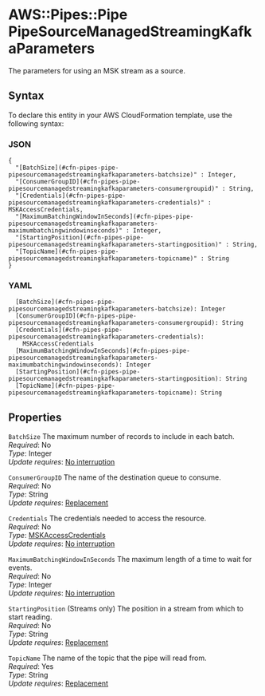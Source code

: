 # AWS::Pipes::Pipe PipeSourceManagedStreamingKafkaParameters<a name="aws-properties-pipes-pipe-pipesourcemanagedstreamingkafkaparameters"></a>

The parameters for using an MSK stream as a source\.

## Syntax<a name="aws-properties-pipes-pipe-pipesourcemanagedstreamingkafkaparameters-syntax"></a>

To declare this entity in your AWS CloudFormation template, use the following syntax:

### JSON<a name="aws-properties-pipes-pipe-pipesourcemanagedstreamingkafkaparameters-syntax.json"></a>

```
{
  "[BatchSize](#cfn-pipes-pipe-pipesourcemanagedstreamingkafkaparameters-batchsize)" : Integer,
  "[ConsumerGroupID](#cfn-pipes-pipe-pipesourcemanagedstreamingkafkaparameters-consumergroupid)" : String,
  "[Credentials](#cfn-pipes-pipe-pipesourcemanagedstreamingkafkaparameters-credentials)" : MSKAccessCredentials,
  "[MaximumBatchingWindowInSeconds](#cfn-pipes-pipe-pipesourcemanagedstreamingkafkaparameters-maximumbatchingwindowinseconds)" : Integer,
  "[StartingPosition](#cfn-pipes-pipe-pipesourcemanagedstreamingkafkaparameters-startingposition)" : String,
  "[TopicName](#cfn-pipes-pipe-pipesourcemanagedstreamingkafkaparameters-topicname)" : String
}
```

### YAML<a name="aws-properties-pipes-pipe-pipesourcemanagedstreamingkafkaparameters-syntax.yaml"></a>

```
  [BatchSize](#cfn-pipes-pipe-pipesourcemanagedstreamingkafkaparameters-batchsize): Integer
  [ConsumerGroupID](#cfn-pipes-pipe-pipesourcemanagedstreamingkafkaparameters-consumergroupid): String
  [Credentials](#cfn-pipes-pipe-pipesourcemanagedstreamingkafkaparameters-credentials): 
    MSKAccessCredentials
  [MaximumBatchingWindowInSeconds](#cfn-pipes-pipe-pipesourcemanagedstreamingkafkaparameters-maximumbatchingwindowinseconds): Integer
  [StartingPosition](#cfn-pipes-pipe-pipesourcemanagedstreamingkafkaparameters-startingposition): String
  [TopicName](#cfn-pipes-pipe-pipesourcemanagedstreamingkafkaparameters-topicname): String
```

## Properties<a name="aws-properties-pipes-pipe-pipesourcemanagedstreamingkafkaparameters-properties"></a>

`BatchSize`  <a name="cfn-pipes-pipe-pipesourcemanagedstreamingkafkaparameters-batchsize"></a>
The maximum number of records to include in each batch\.  
*Required*: No  
*Type*: Integer  
*Update requires*: [No interruption](https://docs.aws.amazon.com/AWSCloudFormation/latest/UserGuide/using-cfn-updating-stacks-update-behaviors.html#update-no-interrupt)

`ConsumerGroupID`  <a name="cfn-pipes-pipe-pipesourcemanagedstreamingkafkaparameters-consumergroupid"></a>
The name of the destination queue to consume\.  
*Required*: No  
*Type*: String  
*Update requires*: [Replacement](https://docs.aws.amazon.com/AWSCloudFormation/latest/UserGuide/using-cfn-updating-stacks-update-behaviors.html#update-replacement)

`Credentials`  <a name="cfn-pipes-pipe-pipesourcemanagedstreamingkafkaparameters-credentials"></a>
The credentials needed to access the resource\.  
*Required*: No  
*Type*: [MSKAccessCredentials](aws-properties-pipes-pipe-mskaccesscredentials.md)  
*Update requires*: [No interruption](https://docs.aws.amazon.com/AWSCloudFormation/latest/UserGuide/using-cfn-updating-stacks-update-behaviors.html#update-no-interrupt)

`MaximumBatchingWindowInSeconds`  <a name="cfn-pipes-pipe-pipesourcemanagedstreamingkafkaparameters-maximumbatchingwindowinseconds"></a>
The maximum length of a time to wait for events\.  
*Required*: No  
*Type*: Integer  
*Update requires*: [No interruption](https://docs.aws.amazon.com/AWSCloudFormation/latest/UserGuide/using-cfn-updating-stacks-update-behaviors.html#update-no-interrupt)

`StartingPosition`  <a name="cfn-pipes-pipe-pipesourcemanagedstreamingkafkaparameters-startingposition"></a>
\(Streams only\) The position in a stream from which to start reading\.  
*Required*: No  
*Type*: String  
*Update requires*: [Replacement](https://docs.aws.amazon.com/AWSCloudFormation/latest/UserGuide/using-cfn-updating-stacks-update-behaviors.html#update-replacement)

`TopicName`  <a name="cfn-pipes-pipe-pipesourcemanagedstreamingkafkaparameters-topicname"></a>
The name of the topic that the pipe will read from\.  
*Required*: Yes  
*Type*: String  
*Update requires*: [Replacement](https://docs.aws.amazon.com/AWSCloudFormation/latest/UserGuide/using-cfn-updating-stacks-update-behaviors.html#update-replacement)